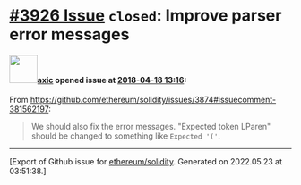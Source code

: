 # [\#3926 Issue](https://github.com/ethereum/solidity/issues/3926) `closed`: Improve parser error messages

#### <img src="https://avatars.githubusercontent.com/u/20340?v=4" width="50">[axic](https://github.com/axic) opened issue at [2018-04-18 13:16](https://github.com/ethereum/solidity/issues/3926):

From https://github.com/ethereum/solidity/issues/3874#issuecomment-381562197:

> We should also fix the error messages. "Expected token LParen" should be changed to something like `Expected '('`.




-------------------------------------------------------------------------------



[Export of Github issue for [ethereum/solidity](https://github.com/ethereum/solidity). Generated on 2022.05.23 at 03:51:38.]
